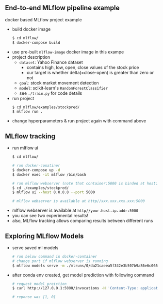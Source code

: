 ## End-to-end MLflow pipeline example
docker based MLflow project example
- build docker image
    ```bash
    $ cd mlflow/
    $ docker-compose build
    ```
- use pre-built `mlflow-image` docker image in this exampe
- project description
    - `dataset`: Yahoo Finance dataset
        - contains high, low, open, close values of the stock price
        - our target is whether delta(=close-open) is greater than zero or not
    - `goal`: stock market movement detection
    - `model`: scikit-learn's `RandomForestClassifier`
    - see `./train.py` for code details
- run project
    ```bash
    $ cd mlflow/examples/stockpred/
    $ mlflow run .
    ```
- change hyperparameters & run project again with command above

## MLflow tracking
- run mlflow ui
    ```bash
    $ cd mlflow/

    # run docker-conatiner
    $ docker-compose up -d
    $ docker exec -it mlflow /bin/bash

    # run mlflow webserver (note that container:5000 is binded at host:5000)
    $ cd ./examples/stockpred/
    $ mlflow ui --host 0.0.0.0 --port 5000

    # mlflow webserver is available at http//xxx.xxx.xxx.xxx:5000
    ```
- mlflow webserver is available at `http//your.host.ip.addr:5000`
- you can see two experimental results!
- also, MLflow tracking allows comparing results between different runs


## Exploring MLflow Models
- serve saved ml models
    ```bash
    # run below command in docker-container
    # change port if mlflow webserver is running
    $ mlflow models serve -m ./mlruns/0/da21caeea5f342e3b507b9a86e6c0651/artifacts/model_random_forest/ --host 0.0.0.0 --port 5000
    ```
- after conda env created, get model prediction with following command
    ```bash
    # request model preiction
    $ curl http://127.0.0.1:5000/invocations -H 'Content-Type: application/json' -d '{"data":[[1,1,1,1,0,1,1,1,0,1,1,1,0,0], [0,0,0,0,0,0,0,0,0,0,0,0,0,0]] }'

    # reponse was [1, 0]
    ```
